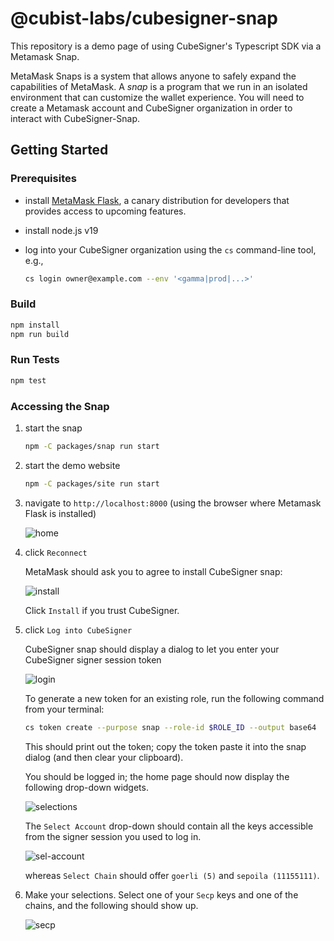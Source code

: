 # @cubist-labs/cubesigner-snap

This repository is a demo page of using CubeSigner's Typescript SDK
via a Metamask Snap.

MetaMask Snaps is a system that allows anyone to safely expand the
capabilities of MetaMask. A _snap_ is a program that we run in an
isolated environment that can customize the wallet experience. You
will need to create a Metamask account and CubeSigner organization in
order to interact with CubeSigner-Snap.

## Getting Started

### Prerequisites

- install [MetaMask Flask](https://metamask.io/flask/), a canary
  distribution for developers that provides access to upcoming features.
- install node.js v19
- log into your CubeSigner organization using the `cs` command-line
  tool, e.g.,

  ```bash
  cs login owner@example.com --env '<gamma|prod|...>'
  ```

### Build

```bash
npm install
npm run build
```

### Run Tests

```bash
npm test
```

### Accessing the Snap

1. start the snap

   ```bash
   npm -C packages/snap run start
   ```

2. start the demo website

   ```bash
   npm -C packages/site run start
   ```

3. navigate to `http://localhost:8000` (using the browser where Metamask Flask is installed)

   ![home](./images/snap/home.png)

4. click `Reconnect`

   MetaMask should ask you to agree to install CubeSigner snap:

   ![install](./images/snap/install.png)

   Click `Install` if you trust CubeSigner.

5. click `Log into CubeSigner`

   CubeSigner snap should display a dialog to let you enter your
   CubeSigner signer session token

   ![login](./images/snap/login.png)

   To generate a new token for an existing role, run the following
   command from your terminal:

   ```bash
   cs token create --purpose snap --role-id $ROLE_ID --output base64
   ```

   This should print out the token;
   copy the token paste it into the snap
   dialog (and then clear your clipboard).

   You should be logged in; the home page should now display the
   following drop-down widgets.

   ![selections](./images/snap/selections.png)

   The `Select Account` drop-down should contain all the keys
   accessible from the signer session you used to log in.

   ![sel-account](./images/snap/sel-account.png)

   whereas `Select Chain` should offer `goerli (5)` and `sepoila (11155111)`.

6. Make your selections. Select one of your `Secp` keys and one of
   the chains, and the following should show up.

   ![secp](./images/snap/secp-selected.png)
